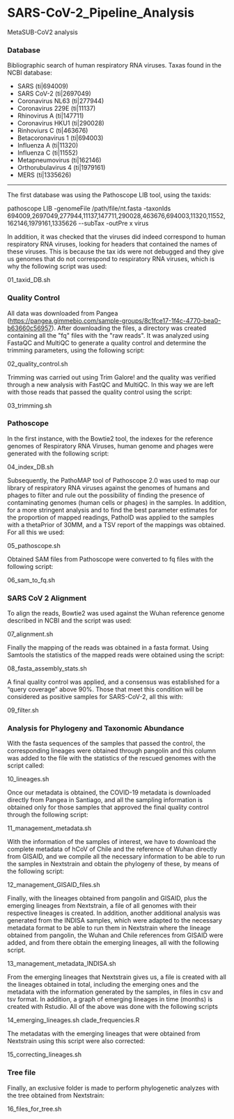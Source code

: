 # SARS-CoV-2_Pipeline_Analysis

MetaSUB-CoV2 analysis 

### Database

Bibliographic search of human respiratory RNA viruses. Taxas found in the NCBI database:

* SARS (ti|694009)
* SARS CoV-2 (ti|2697049)
* Coronavirus NL63 (ti|277944)
* Coronavirus 229E (ti|11137)
* Rhinovirus A (ti|147711)
* Coronavirus HKU1 (ti|290028)
* Rinhoviurs C (ti|463676)
* Betacoronavirus 1 (ti|694003)	
* Influenza A (ti|11320)
* Influenza C (ti|11552)
* Metapneumovirus (ti|162146)
* Orthorubulavirus 4 (ti|1979161)
* MERS (ti|1335626)

----------------------------------------------------------------

The first database was using the Pathoscope LIB tool, using the taxids: 

pathoscope LIB -genomeFile /path/file/nt.fasta -taxonIds 694009,2697049,277944,11137,147711,290028,463676,694003,11320,11552,162146,1979161,1335626 --subTax -outPre x virus 

In addition, it was checked that the viruses did indeed correspond to human respiratory RNA viruses, looking for headers that contained the names of these viruses. This is because the tax ids were not debugged and they give us genomes that do not correspond to respiratory RNA viruses, which is why the following script was used:

01_taxid_DB.sh

### Quality Control

All data was downloaded from Pangea (https://pangea.gimmebio.com/sample-groups/8c1fce17-1f4c-4770-bea0-b63660c56957). After downloading the files, a directory was created containing all the "fq" files with the "raw reads". It was analyzed using FastaQC and MultiQC to generate a quality control and determine the trimming parameters, using the following script:

02_quality_control.sh

Trimming was carried out using Trim Galore! and the quality was verified through a new analysis with FastQC and MultiQC. In this way we are left with those reads that passed the quality control using the script:

03_trimming.sh

### Pathoscope

In the first instance, with the Bowtie2 tool, the indexes for the reference genomes of Respiratory RNA Viruses, human genome and phages were generated with the following script:

04_index_DB.sh

Subsequently, the PathoMAP tool of Pathoscope 2.0 was used to map our library of respiratory RNA viruses against the genomes of humans and phages to filter and rule out the possibility of finding the presence of contaminating genomes (human cells or phages) in the samples. In addition, for a more stringent analysis and to find the best parameter estimates for the proportion of mapped readings, PathoID was applied to the samples with a thetaPrior of 30MM, and a TSV report of the mappings was obtained. For all this we used:

05_pathoscope.sh

Obtained SAM files from Pathoscope were converted to fq files with the following script:

06_sam_to_fq.sh

### SARS CoV 2 Alignment

To align the reads, Bowtie2 was used against the Wuhan reference genome described in NCBI and the script was used:

07_alignment.sh
 
Finally the mapping of the reads was obtained in a fasta format. Using Samtools the statistics of the mapped reads were obtained using the script:

08_fasta_assembly_stats.sh

A final quality control was applied, and a consensus was established for a “query coverage” above 90%. Those that meet this condition will be considered as positive samples for SARS-CoV-2, all this with:

09_filter.sh

### Analysis for Phylogeny and Taxonomic Abundance

With the fasta sequences of the samples that passed the control, the corresponding lineages were obtained through pangolin and this column was added to the file with the statistics of the rescued genomes with the script called:

10_lineages.sh

Once our metadata is obtained, the COVID-19 metadata is downloaded directly from Pangea in Santiago, and all the sampling information is obtained only for those samples that approved the final quality control through the following script:

11_management_metadata.sh

With the information of the samples of interest, we have to download the complete metadata of hCoV of Chile and the reference of Wuhan directly from GISAID, and we compile all the necessary information to be able to run the samples in Nextstrain and obtain the phylogeny of these, by means of the following script:

12_management_GISAID_files.sh

Finally, with the lineages obtained from pangolin and GISAID, plus the emerging lineages from Nextstrain, a file of all genomes with their respective lineages is created. In addition, another additional analysis was generated from the INDISA samples, which were adapted to the necessary metadata format to be able to run them in Nextstrain where the lineage obtained from pangolin, the Wuhan and Chile references from GISAID were added, and from there obtain the emerging lineages, all with the following script.

13_management_metadata_INDISA.sh

From the emerging lineages that Nextstrain gives us, a file is created with all the lineages obtained in total, including the emerging ones and the metadata with the information generated by the samples, in files in csv and tsv format. In addition, a graph of emerging lineages in time (months) is created with Rstudio. All of the above was done with the following scripts

14_emerging_lineages.sh
clade_frequencies.R

The metadatas with the emerging lineages that were obtained from Nextstrain using this script were also corrected:

15_correcting_lineages.sh

### Tree file

Finally, an exclusive folder is made to perform phylogenetic analyzes with the tree obtained from Nextstrain:

16_files_for_tree.sh
